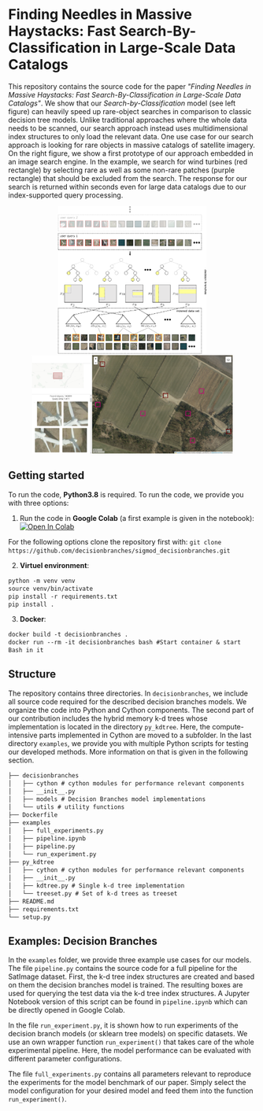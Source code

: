 # Finding Needles in Massive Haystacks: Fast Search-By-Classification in Large-Scale Data Catalogs
This repository contains the source code for the paper *"Finding Needles in Massive Haystacks: Fast Search-By-Classification in Large-Scale Data Catalogs"*. We show that our *Search-by-Classification* model (see left figure) can heavily speed up rare-object searches in comparison to classic decision tree models. Unlike traditional approaches where the whole data needs to be scanned, our search approach instead uses multidimensional index structures to only load the relevant data. One use case for our search approach is looking for rare objects in massive catalogs of satellite imagery. On the right figure, we show a first prototype of our approach embedded in an image search engine. In the example, we search for wind turbines (red rectangle) by selecting rare as well as some non-rare patches (purple rectangle) that should be excluded from the search. The response for our search is returned within seconds even for large data catalogs due to our index-supported query processing.

<p align="middle">
  <kbd>
    <img src="figures/figure.png" height="300" \>
  </kbd>
  <kbd>
    <img src="figures/prototype_searchengine.png" height="200" \>
  </kbd>
</p>

## Getting started
To run the code, **Python3.8** is required. To run the code, we provide you with three options:

1) Run the code in **Google Colab** (a first example is given in the notebook):
[![Open In Colab](https://colab.research.google.com/assets/colab-badge.svg)](https://colab.research.google.com/github/decisionbranches/sigmod_decisionbranches/blob/master/examples/pipeline.ipynb)

For the following options clone the repository first with:
`git clone https://github.com/decisionbranches/sigmod_decisionbranches.git`

2) **Virtuel environment**:
```
python -m venv venv
source venv/bin/activate
pip install -r requirements.txt
pip install .
```

3) **Docker**:
```
docker build -t decisionbranches .
docker run --rm -it decisionbranches bash #Start container & start Bash in it
```

## Structure
The repository contains three directories. In `decisionbranches`, we include all source code required for the described decision branches models. We organize the code into Python and Cython components. The second part of our contribution includes the hybrid memory k-d trees whose implementation is located in the directory `py_kdtree`. Here, the compute-intensive parts implemented in Cython are moved to a subfolder. In the last directory `examples`, we provide you with multiple Python scripts for testing our developed methods. More information on that is given in the following section.
```
├── decisionbranches 
│   ├── cython # cython modules for performance relevant components
│   ├── __init__.py
│   ├── models # Decision Branches model implementations
│   └── utils # utility functions
├── Dockerfile
├── examples
│   ├── full_experiments.py
│   ├── pipeline.ipynb
│   ├── pipeline.py
│   └── run_experiment.py
├── py_kdtree
│   ├── cython # cython modules for performance relevant components
│   ├── __init__.py
│   ├── kdtree.py # Single k-d tree implementation
│   └── treeset.py # Set of k-d trees as treeset
├── README.md
├── requirements.txt
└── setup.py
``` 

## Examples: Decision Branches
In the `examples` folder, we provide three example use cases for our models. The file `pipeline.py` contains the source code for a full pipeline for the SatImage dataset. First, the k-d tree index structures are created and based on them the decision branches model is trained. The resulting boxes are used for querying the test data via the k-d tree index structures. A Jupyter Notebook version of this script can be found in `pipeline.ipynb` which can be directly opened in Google Colab.

In the file `run_experiment.py`, it is shown how to run experiments of the decision branch models (or sklearn tree models)
on specific datasets. We use an own wrapper function `run_experiment()` that takes care of the
whole experimental pipeline. Here, the model performance can be evaluated with different parameter configurations.

The file `full_experiments.py` contains all parameters relevant to reproduce the experiments for the model benchmark of our paper. Simply select the model configuration for your desired model and feed them into the function `run_experiment()`.


